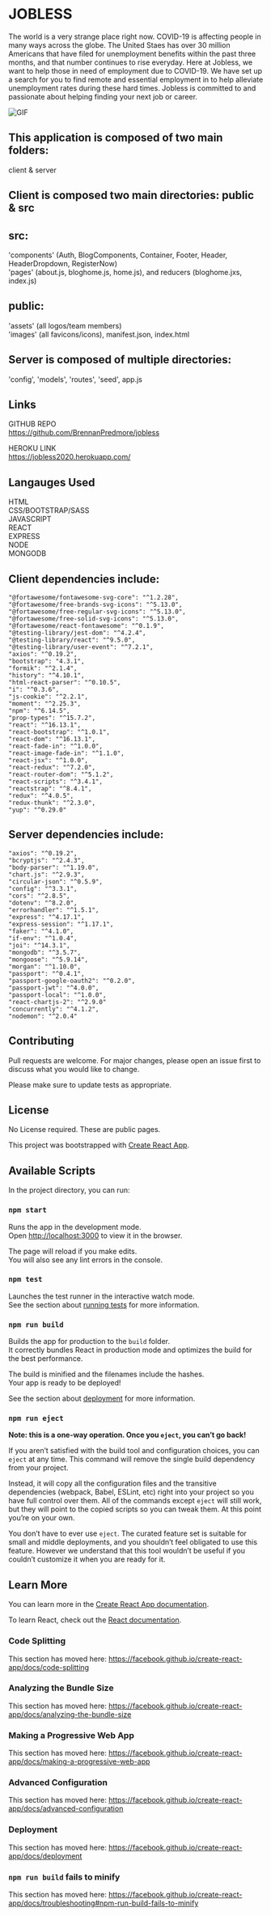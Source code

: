 # JOBLESS
The world is a very strange place right now. COVID-19 is affecting people in many ways across the globe. The United Staes has over 30 million Americans that have filed for unemployment benefits within the past three months, and that number continues to rise everyday. Here at Jobless, we want to help those in need of employment due to COVID-19. We have set up a search for you to find remote and essential employment in to help alleviate unemployment rates during these hard times. Jobless is committed to and passionate about helping finding your next job or career.

![GIF](https://media.giphy.com/media/fZEGugb5dgeRd4I9rD/giphy.gif)

##  This application is composed of two main folders: 
client & server 

## Client is composed two main directories: public & src

## src: 
'components' (Auth, BlogComponents, Container, Footer, Header, HeaderDropdown, RegisterNow) <br>
'pages' (about.js, bloghome.js, home.js), and reducers (bloghome.jxs, index.js)

## public:
'assets' (all logos/team members) <br>
'images' (all favicons/icons), manifest.json, index.html



## Server is composed of multiple directories:
'config', 'models', 'routes', 'seed', app.js


## Links
GITHUB REPO <br>
https://github.com/BrennanPredmore/jobless

HEROKU LINK <br>
https://jobless2020.herokuapp.com/


## Langauges Used

HTML <br>
CSS/BOOTSTRAP/SASS <br>
JAVASCRIPT <br>
REACT <br>
EXPRESS <br>
NODE <br>
MONGODB

## Client dependencies include:
    "@fortawesome/fontawesome-svg-core": "^1.2.28",
    "@fortawesome/free-brands-svg-icons": "^5.13.0",
    "@fortawesome/free-regular-svg-icons": "^5.13.0",
    "@fortawesome/free-solid-svg-icons": "^5.13.0",
    "@fortawesome/react-fontawesome": "^0.1.9",
    "@testing-library/jest-dom": "^4.2.4",
    "@testing-library/react": "^9.5.0",
    "@testing-library/user-event": "^7.2.1",
    "axios": "^0.19.2",
    "bootstrap": "4.3.1",
    "formik": "^2.1.4",
    "history": "^4.10.1",
    "html-react-parser": "^0.10.5",
    "i": "^0.3.6",
    "js-cookie": "^2.2.1",
    "moment": "^2.25.3",
    "npm": "^6.14.5",
    "prop-types": "^15.7.2",
    "react": "^16.13.1",
    "react-bootstrap": "^1.0.1",
    "react-dom": "^16.13.1",
    "react-fade-in": "^1.0.0",
    "react-image-fade-in": "^1.1.0",
    "react-jsx": "^1.0.0",
    "react-redux": "^7.2.0",
    "react-router-dom": "^5.1.2",
    "react-scripts": "^3.4.1",
    "reactstrap": "^8.4.1",
    "redux": "^4.0.5",
    "redux-thunk": "^2.3.0",
    "yup": "^0.29.0"

## Server dependencies include:
    "axios": "^0.19.2",
    "bcryptjs": "^2.4.3",
    "body-parser": "^1.19.0",
    "chart.js": "^2.9.3",
    "circular-json": "^0.5.9",
    "config": "^3.3.1",
    "cors": "^2.8.5",
    "dotenv": "^8.2.0",
    "errorhandler": "^1.5.1",
    "express": "^4.17.1",
    "express-session": "^1.17.1",
    "faker": "^4.1.0",
    "if-env": "^1.0.4",
    "joi": "^14.3.1",
    "mongodb": "^3.5.7",
    "mongoose": "^5.9.14",
    "morgan": "^1.10.0",
    "passport": "^0.4.1",
    "passport-google-oauth2": "^0.2.0",
    "passport-jwt": "^4.0.0",
    "passport-local": "^1.0.0",
    "react-chartjs-2": "^2.9.0"
    "concurrently": "^4.1.2",
    "nodemon": "^2.0.4"

## Contributing
Pull requests are welcome. For major changes, please open an issue first to discuss what you would like to change.

Please make sure to update tests as appropriate.


## License
No License required. These are public pages. 

This project was bootstrapped with [Create React App](https://github.com/facebook/create-react-app).

## Available Scripts

In the project directory, you can run:

### `npm start`

Runs the app in the development mode.<br />
Open [http://localhost:3000](http://localhost:3000) to view it in the browser.

The page will reload if you make edits.<br />
You will also see any lint errors in the console.

### `npm test`

Launches the test runner in the interactive watch mode.<br />
See the section about [running tests](https://facebook.github.io/create-react-app/docs/running-tests) for more information.

### `npm run build`

Builds the app for production to the `build` folder.<br />
It correctly bundles React in production mode and optimizes the build for the best performance.

The build is minified and the filenames include the hashes.<br />
Your app is ready to be deployed!

See the section about [deployment](https://facebook.github.io/create-react-app/docs/deployment) for more information.

### `npm run eject`

**Note: this is a one-way operation. Once you `eject`, you can’t go back!**

If you aren’t satisfied with the build tool and configuration choices, you can `eject` at any time. This command will remove the single build dependency from your project.

Instead, it will copy all the configuration files and the transitive dependencies (webpack, Babel, ESLint, etc) right into your project so you have full control over them. All of the commands except `eject` will still work, but they will point to the copied scripts so you can tweak them. At this point you’re on your own.

You don’t have to ever use `eject`. The curated feature set is suitable for small and middle deployments, and you shouldn’t feel obligated to use this feature. However we understand that this tool wouldn’t be useful if you couldn’t customize it when you are ready for it.

## Learn More

You can learn more in the [Create React App documentation](https://facebook.github.io/create-react-app/docs/getting-started).

To learn React, check out the [React documentation](https://reactjs.org/).

### Code Splitting

This section has moved here: https://facebook.github.io/create-react-app/docs/code-splitting

### Analyzing the Bundle Size

This section has moved here: https://facebook.github.io/create-react-app/docs/analyzing-the-bundle-size

### Making a Progressive Web App

This section has moved here: https://facebook.github.io/create-react-app/docs/making-a-progressive-web-app

### Advanced Configuration

This section has moved here: https://facebook.github.io/create-react-app/docs/advanced-configuration

### Deployment

This section has moved here: https://facebook.github.io/create-react-app/docs/deployment

### `npm run build` fails to minify

This section has moved here: https://facebook.github.io/create-react-app/docs/troubleshooting#npm-run-build-fails-to-minify
